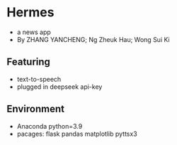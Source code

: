 # Hermes
- a news app
- By ZHANG YANCHENG; Ng Zheuk Hau; Wong Sui Ki

## Featuring
- text-to-speech
- plugged in deepseek api-key

## Environment
- Anaconda python=3.9
- pacages: flask pandas matplotlib pyttsx3
